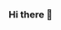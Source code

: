 ### Hi there 👋

<!--
**anchal0404/anchal0404** is a ✨ _special_ ✨ repository because its `README.md` (this file) appears on your GitHub profile.

Here are some ideas to get you started:

- 🔭 I’m currently working as contributor at UpgradeMore
- 🌱 I’m currently learning ECE III year

-->

